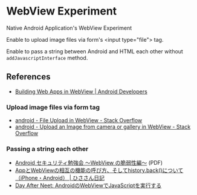 # WebView Experiment

Native Android Application's WebView Experiment

Enable to upload image files via form's &lt;input type="file"&gt; tag.

Enable to pass a string between Android and HTML each other without `addJavascriptInterface` method.

## References

* [Building Web Apps in WebView | Android Developers](http://developer.android.com/guide/webapps/webview.html)

### Upload image files via form tag

* [android - File Upload in WebView - Stack Overflow](http://stackoverflow.com/questions/5907369/file-upload-in-webview)
* [android - Upload an Image from camera or gallery in WebView - Stack Overflow](http://stackoverflow.com/questions/15725814/upload-an-image-from-camera-or-gallery-in-webview)

### Passing a string each other
* [Android セキュリティ勉強会 〜WebView の脆弱性編〜](http://ierae.co.jp/uploads/webview.pdf) (PDF)
* [AppとWebViewの相互の機能の呼び方、そしてhistory.back()について（iPhone・Android） | ひささん日記](http://tech.hisasann.com/javascript/46/)
* [Day After Neet: AndroidのWebViewでJavaScriptを実行する](http://dayafterneet.blogspot.jp/2011/08/androidwebviewjavascript.html)
